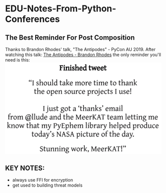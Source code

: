 # EDU-Notes-From-Python-Conferences

## The Best Reminder For Post Composition
Thanks to Brandon Rhodes' talk, "The Antipodes" - PyCon AU 2019.
After watching this talk: [The Antipodes - Brandon Rhodes](https://2019.pycon-au.org/talks/brandon)
the only reminder you'll need is this:
![Mnemonic Tweet](media/the_antipods.png "Effective Tweet composition steps all rolled up into one, comical, mnemonic device :)")

## KEY NOTES:
 - always use FFI for encryption
 - get used to building threat models 
